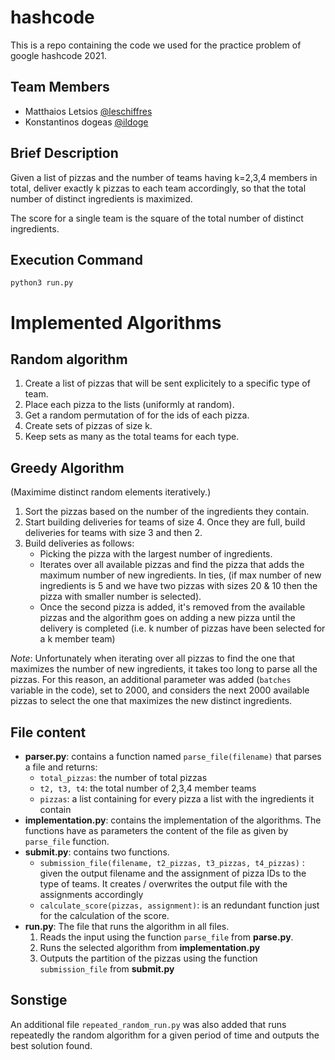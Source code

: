 # hashcode
This is a repo containing the code we used for the practice problem of google hashcode 2021.

## Team Members
- Matthaios Letsios [@leschiffres](https://github.com/leschiffres)
- Konstantinos dogeas [@ildoge](https://github.com/ildoge)

## Brief Description

Given a list of pizzas and the number of teams  having k=2,3,4 members in total, deliver exactly k pizzas to each team accordingly, so that the total number of distinct ingredients is maximized.

The score for a single team is the square of the total number of distinct ingredients.

## Execution Command
`python3 run.py`

# Implemented Algorithms

## Random algorithm

1. Create a list of pizzas that will be sent explicitely to a specific type of team.
2. Place each pizza to the lists (uniformly at random).
3. Get a random permutation of for the ids of each pizza.
4. Create sets of pizzas of size k.
5. Keep sets as many as the total teams for each type.

## Greedy Algorithm 
(Maximime distinct random elements iteratively.)

1. Sort the pizzas based on the number of the ingredients they contain.
2. Start building deliveries for teams of size 4. Once they are full, build deliveries for teams with size 3 and then 2.
3. Build deliveries as follows: 
	- Picking the pizza with the largest number of ingredients.
	- Iterates over all available pizzas and find the pizza that adds the maximum number of new ingredients. In ties, (if max number of new ingredients is 5 and we have two pizzas with sizes 20 & 10 then the pizza with smaller number is selected).
	- Once the second pizza is added, it's removed from the available pizzas and the algorithm goes on adding a new pizza until the delivery is completed (i.e. k number of pizzas have been selected for a k member team)

*Note*: Unfortunately when iterating over all pizzas to find the one that maximizes the number of new ingredients, it takes too long to parse all the pizzas. For this reason, an additional parameter was added (`batches` variable in the code), set to 2000, and considers the next 2000 available pizzas to select the one that maximizes the new distinct ingredients.

## File content
- **parser.py**: contains a function named `parse_file(filename)` that parses a file and returns:
	- `total_pizzas`: the number of total pizzas
	- `t2, t3, t4`: the total number of 2,3,4 member teams
	- `pizzas`: a list containing for every pizza a list with the ingredients it contain
- **implementation.py**: contains the implementation of the algorithms. The functions have as parameters the content of the file as given by `parse_file` function.
- **submit.py**: contains two functions.
	- `submission_file(filename, t2_pizzas, t3_pizzas, t4_pizzas)` : given the output filename and the assignment of pizza IDs to the type of teams. It creates / overwrites the output file with the assignments accordingly
	- `calculate_score(pizzas, assignment)`: is an redundant function just for the calculation of the score.
- **run.py**: The file that runs the algorithm in all files.
	1. Reads the input using the function `parse_file` from **parse.py**.
	2. Runs the selected algorithm from **implementation.py**
	3. Outputs the partition of the pizzas using the function `submission_file` from **submit.py**


## Sonstige
An additional file `repeated_random_run.py` was also added that runs repeatedly the random algorithm for a given period of time and outputs the best solution found.